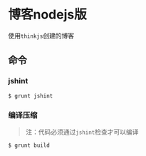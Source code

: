 # 博客nodejs版

使用`thinkjs`创建的博客

## 命令

### jshint

```shell
$ grunt jshint
```

### 编译压缩

> 注：代码必须通过`jshint`检查才可以编译

```shell
$ grunt build
```
